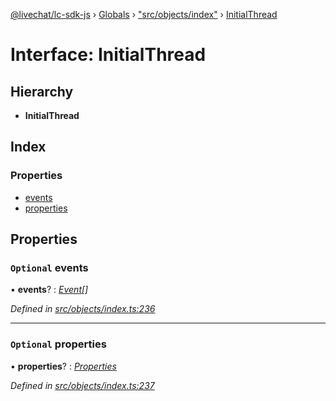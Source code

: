 [@livechat/lc-sdk-js](../README.md) › [Globals](../globals.md) › ["src/objects/index"](../modules/_src_objects_index_.md) › [InitialThread](_src_objects_index_.initialthread.md)

# Interface: InitialThread

## Hierarchy

* **InitialThread**

## Index

### Properties

* [events](_src_objects_index_.initialthread.md#optional-events)
* [properties](_src_objects_index_.initialthread.md#optional-properties)

## Properties

### `Optional` events

• **events**? : *[Event](../modules/_src_objects_index_.md#event)[]*

*Defined in [src/objects/index.ts:236](https://github.com/livechat/lc-sdk-js/blob/8143b05/src/objects/index.ts#L236)*

___

### `Optional` properties

• **properties**? : *[Properties](_src_objects_index_.properties.md)*

*Defined in [src/objects/index.ts:237](https://github.com/livechat/lc-sdk-js/blob/8143b05/src/objects/index.ts#L237)*
